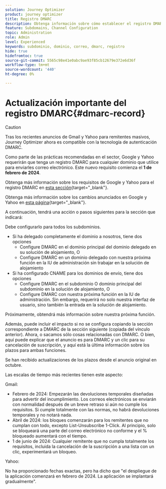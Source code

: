 ```yaml
---
solution: Journey Optimizer
product: journey optimizer
title: Registro DMARC
description: Obtenga información sobre cómo establecer el registro DMARC en Journey Optimizer
feature: Subdomains, Channel Configuration
topic: Administration
role: Admin
level: Experienced
keywords: subdominio, dominio, correo, dmarc, registro
hide: true
hidefromtoc: true
source-git-commit: 5565c98e41e0abc9ae93f85cb12679e372e6d36f
workflow-type: tm+mt
source-wordcount: '440'
ht-degree: 0%

---
```


# Actualización importante del registro DMARC{#dmarc-record}


>[!CAUTION]
>
>Tras los recientes anuncios de Gmail y Yahoo para remitentes masivos, Journey Optimizer ahora es compatible con la tecnología de autenticación DMARC.

Como parte de las prácticas recomendadas en el sector, Google y Yahoo requerirán que tenga un registro DMARC para cualquier dominio que utilice para enviarles correo electrónico. Este nuevo requisito comienza el **1 de febrero de 2024**.

Obtenga más información sobre los requisitos de Google y Yahoo para el registro DMARC en [esta sección](https://experienceleague.adobe.com/docs/deliverability-learn/deliverability-best-practice-guide/additional-resources/guidance-around-changes-to-google-and-yahoo.html?lang=en#dmarc%3A){target="_blank"}.

Obtenga más información sobre los cambios anunciados en Google y Yahoo en [esta página](https://experienceleague.adobe.com/docs/deliverability-learn/deliverability-best-practice-guide/additional-resources/guidance-around-changes-to-google-and-yahoo.html?lang=en#dmarc%3A){target="_blank"}.

A continuación, tendrá una acción o pasos siguientes para la sección que indicará:

Debe configurarlo para todos los subdominios.
* Si ha delegado completamente el dominio a nosotros, tiene dos opciones
   * Configure DMARC en el dominio principal del dominio delegado en su solución de alojamiento, O
   * Configure DMARC en un dominio delegado con nuestra próxima función en la IU de administración sin trabajar en la solución de alojamiento
* Si ha configurado CNAME para los dominios de envío, tiene dos opciones
   * Configure DMARC en el subdominio O dominio principal del subdominio en la solución de alojamiento, O
   * Configure DMARC con nuestra próxima función en la IU de administración. Sin embargo, requerirá no solo nuestra interfaz de usuario, sino también la entrada en la solución de alojamiento.

Próximamente, obtendrá más información sobre nuestra próxima función.

Además, puede incluir el impacto si no se configura copiando la sección correspondiente a DMARC de la sección siguiente (copiada del vínculo anterior). Ahora, o sacamos sólo cosas relacionadas con DMARC. O bien, aquí puede explicar que el anuncio es para DMARC y un clic para su cancelación de suscripción, y aquí está la última información sobre los plazos para ambas funciones.

Se han recibido actualizaciones de los plazos desde el anuncio original en octubre.

Las escalas de tiempo más recientes tienen este aspecto:

Gmail:

* Febrero de 2024: Empezarán las devoluciones temporales diseñadas para advertir del incumplimiento. Los correos electrónicos se enviarán con normalidad después de un breve retraso si aún no cumple los requisitos. Si cumple totalmente con las normas, no habrá devoluciones temporales y no notará nada.
* Abril de 2024: los bloques comenzarán para los remitentes que no cumplan con todo, excepto List-Unsubscribe 1-Click. Al principio, solo se bloqueará una parte del correo electrónico no conforme y el % bloqueado aumentará con el tiempo.
* 1 de junio de 2024: Cualquier remitente que no cumpla totalmente los requisitos, incluida la cancelación de la suscripción a una lista con un clic, experimentará un bloqueo.

Yahoo:

No ha proporcionado fechas exactas, pero ha dicho que &quot;el despliegue de la aplicación comenzará en febrero de 2024. La aplicación se implantará gradualmente&quot;.
